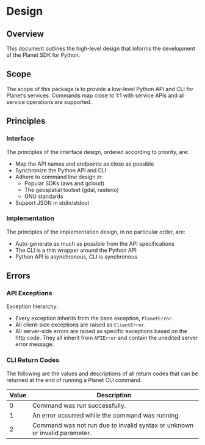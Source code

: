 # Design

## Overview

This document outlines the high-level design that informs the development of
the Planet SDK for Python.

## Scope

The scope of this package is to provide a low-level Python API and CLI for
Planet’s services. Commands map close to 1:1 with service APIs and all service
operations are supported.

## Principles

### Interface

The principles of the interface design, ordered according to priority, are:
* Map the API names and endpoints as close as possible
* Synchronize the Python API and CLI
* Adhere to command line design in:
  * Popular SDKs (aws and gcloud)
  * The geospatial toolset (gdal, rasterio)
  * GNU standards
* Support JSON in stdin/stdout

### Implementation

The principles of the implementation design, in no particular order, are:

* Auto-generate as much as possible from the API specifications
* The CLI is a thin wrapper around the Python API
* Python API is asynchronous, CLI is synchronous

## Errors

### API Exceptions

Exception hierarchy:
 - Every exception inherits from the base exception, `PlanetError`.
 - All client-side exceptions are raised as `ClientError`.
 - All server-side errors are raised as specific exceptions based on the
http code. They all inherit from `APIError` and contain the unedited server
error message.

### CLI Return Codes

The following are the values and descriptions of all return codes
that can be returned at the end of running a Planet CLI command.

| Value | Description |
| ----------- | ----------- |
| 0 | Command was run successfully. |
| 1 | An error occurred while the command was running. |
| 2 | Command was not run due to invalid syntax or unknown or invalid parameter.|
